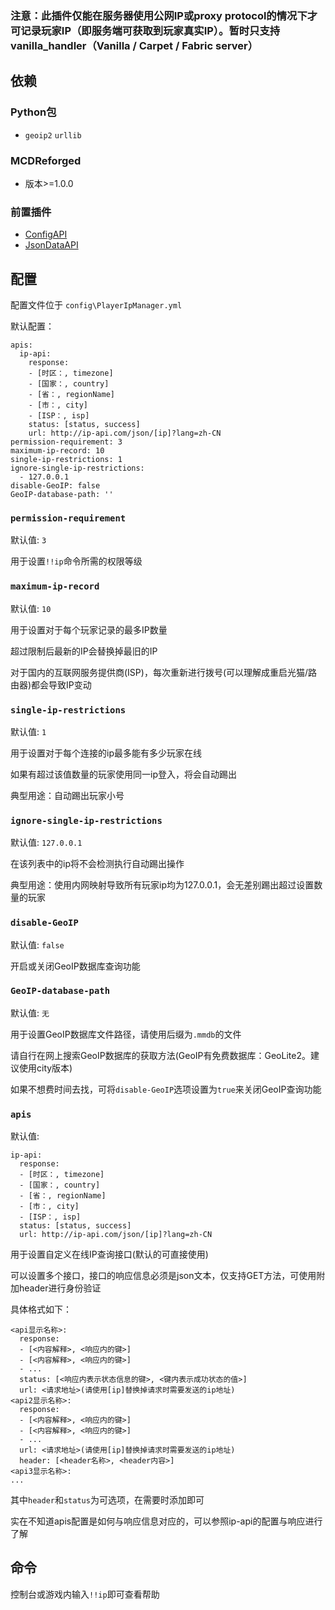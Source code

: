 ### 注意：此插件仅能在服务器使用公网IP或proxy protocol的情况下才可记录玩家IP（即服务端可获取到玩家真实IP）。暂时只支持vanilla_handler（Vanilla / Carpet / Fabric server）

## 依赖

### Python包

- `geoip2` `urllib`

### MCDReforged
- 版本>=1.0.0

### 前置插件

- [ConfigAPI](https://github.com/hanbings/ConfigAPI)
- [JsonDataAPI](https://github.com/zhang-anzhi/MCDReforgedPlugins/tree/master/JsonDataAPI)

## 配置

配置文件位于 `config\PlayerIpManager.yml`

默认配置：
```
apis:
  ip-api:
    response:
    - [时区：, timezone]
    - [国家：, country]
    - [省：, regionName]
    - [市：, city]
    - [ISP：, isp]
    status: [status, success]
    url: http://ip-api.com/json/[ip]?lang=zh-CN
permission-requirement: 3
maximum-ip-record: 10
single-ip-restrictions: 1
ignore-single-ip-restrictions:
  - 127.0.0.1
disable-GeoIP: false
GeoIP-database-path: ''
```
### `permission-requirement`

默认值: `3`

用于设置`!!ip`命令所需的权限等级

### `maximum-ip-record`

默认值: `10`

用于设置对于每个玩家记录的最多IP数量

超过限制后最新的IP会替换掉最旧的IP

对于国内的互联网服务提供商(ISP)，每次重新进行拨号(可以理解成重启光猫/路由器)都会导致IP变动

### `single-ip-restrictions`

默认值: `1`

用于设置对于每个连接的ip最多能有多少玩家在线

如果有超过该值数量的玩家使用同一ip登入，将会自动踢出

典型用途：自动踢出玩家小号

### `ignore-single-ip-restrictions`

默认值: `127.0.0.1`

在该列表中的ip将不会检测执行自动踢出操作

典型用途：使用内网映射导致所有玩家ip均为127.0.0.1，会无差别踢出超过设置数量的玩家

### `disable-GeoIP`

默认值: `false`

开启或关闭GeoIP数据库查询功能

### `GeoIP-database-path`

默认值: `无`

用于设置GeoIP数据库文件路径，请使用后缀为`.mmdb`的文件

请自行在网上搜索GeoIP数据库的获取方法(GeoIP有免费数据库：GeoLite2。建议使用city版本)

如果不想费时间去找，可将`disable-GeoIP`选项设置为`true`来关闭GeoIP查询功能

### `apis`

默认值: 
```
ip-api:
  response:
  - [时区：, timezone]
  - [国家：, country]
  - [省：, regionName]
  - [市：, city]
  - [ISP：, isp]
  status: [status, success]
  url: http://ip-api.com/json/[ip]?lang=zh-CN
```

用于设置自定义在线IP查询接口(默认的可直接使用)

可以设置多个接口，接口的响应信息必须是json文本，仅支持GET方法，可使用附加header进行身份验证

具体格式如下：

```
<api显示名称>:
  response:
  - [<内容解释>, <响应内的键>]
  - [<内容解释>, <响应内的键>]
  - ...
  status: [<响应内表示状态信息的键>, <键内表示成功状态的值>]
  url: <请求地址>(请使用[ip]替换掉请求时需要发送的ip地址)
<api2显示名称>:
  response:
  - [<内容解释>, <响应内的键>]
  - [<内容解释>, <响应内的键>]
  - ...
  url: <请求地址>(请使用[ip]替换掉请求时需要发送的ip地址)
  header: [<header名称>, <header内容>]
<api3显示名称>:
...
```

其中`header`和`status`为可选项，在需要时添加即可

实在不知道apis配置是如何与响应信息对应的，可以参照ip-api的配置与响应进行了解

## 命令

控制台或游戏内输入`!!ip`即可查看帮助
